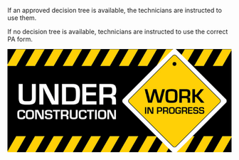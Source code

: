 If an approved decision tree is available, the technicians are instructed to use them.  

If no decision tree is available, technicians are instructed to use the correct PA form.

![](https://github.com/gainwell-ohio/spbm/blob/Tech-OneNote/docs/Clinical%20and%20Technical%20Reference%20Guide/PA%20-%20Standard%20of%20Work/under_construction1.jpg)

